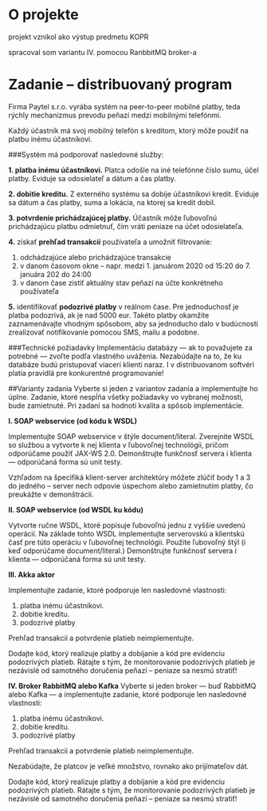 # **O projekte**

projekt vznikol ako výstup predmetu KOPR 

spracoval som variantu IV. pomocou RanbbitMQ broker-a

# **Zadanie – distribuovaný program**
Firma Paytel s.r.o. vyrába systém na peer-to-peer mobilné platby, teda rýchly mechanizmus prevodu peňazí medzi mobilnými telefónmi.

Každý účastník má svoj mobilný telefón s kreditom, ktorý môže použiť na platbu inému účastníkovi.

###Systém má podporovať nasledovné služby:

**1. platba inému účastníkovi.** Platca odošle na iné telefónne číslo sumu, účel platby. Eviduje sa odosielateľ a dátum a čas platby.

**2. dobitie kreditu.** Z externého systému sa dobije účastníkovi kredit. Eviduje sa dátum a čas platby, suma a lokácia, na ktorej sa kredit dobil.

**3. potvrdenie prichádzajúcej platby.** Účastník môže ľubovoľnú prichádzajúcu platbu odmietnuť, čím vráti peniaze na účet odosielateľa.

**4.** získať **prehľad transakcií** používateľa a umožniť filtrovanie:
1. odchádzajúce alebo prichádzajúce transakcie
2. v danom časovom okne – napr. medzi 1. januárom 2020 od 15:20 do 7. januára 202 do 24:00
3. v danom čase zistiť aktuálny stav peňazí na účte konkrétneho používateľa

**5.** identifikovať **podozrivé platby** v reálnom čase. Pre jednoduchosť je platba podozrivá, ak je nad 5000 eur. Takéto platby okamžite zaznamenávajte vhodným spôsobom, aby sa jednoducho dalo v budúcnosti zrealizovať notifikovanie pomocou SMS, mailu a podobne.

###Technické požiadavky
Implementáciu databázy — ak to považujete za potrebné — zvoľte podľa vlastného uváženia. Nezabúdajte na to, že ku databáze budú pristupovať viacerí klienti naraz.  I v distribuovanom softvéri platia pravidlá pre konkurentné programovanie!

##Varianty zadania
Vyberte si jeden z variantov zadania a implementujte ho úplne. Zadanie, ktoré nespĺňa všetky požiadavky vo vybranej možnosti, bude zamietnuté. Pri zadaní sa hodnotí kvalita a spôsob implementácie.

**I. SOAP webservice (od kódu k WSDL)**

Implementujte SOAP webservice v štýle document/literal. Zverejnite WSDL so službou a vytvorte k nej klienta v ľubovoľnej technológii, pričom odporúčame použiť JAX-WS 2.0. Demonštrujte funkčnosť servera i klienta — odporúčaná forma sú unit testy.

Vzhľadom na špecifiká klient-server architektúry môžete zlúčiť body 1 a 3 do jedného – server nech odpovie úspechom alebo zamietnutím platby, čo preukážte v demonštrácii.

**II. SOAP webservice (od WSDL ku kódu)**

Vytvorte ručne WSDL, ktoré popisuje ľubovoľnú jednu z vyššie uvedenú operácií. Na základe tohto WSDL implementujte serverovskú a klientskú časť pre túto operáciu v ľubovoľnej technológii. Použite ľubovoľný štýl (i keď odporúčame document/literal.) Demonštrujte funkčnosť servera i klienta — odporúčaná forma sú unit testy.

**III. Akka aktor**

Implementujte zadanie, ktoré podporuje len nasledovné vlastnosti:

1. platba inému účastníkovi. 
2. dobitie kreditu.
3. podozrivé platby

Prehľad transakcií a potvrdenie platieb neimplementujte.

Dodajte kód, ktorý realizuje platby a dobíjanie a kód pre evidenciu podozrivých platieb. Rátajte s tým, že monitorovanie podozrivých platieb je nezávislé od samotného doručenia peňazí – peniaze sa nesmú stratiť!

**IV. Broker RabbitMQ alebo Kafka**
Vyberte si jeden broker — buď RabbitMQ alebo Kafka — a implementujte zadanie, ktoré podporuje len nasledovné vlastnosti:

1. platba inému účastníkovi. 
2. dobitie kreditu.
3. podozrivé platby

Prehľad transakcií a potvrdenie platieb neimplementujte.

Nezabúdajte, že platcov je veľké množstvo, rovnako ako prijímateľov dát.

Dodajte kód, ktorý realizuje platby a dobíjanie a kód pre evidenciu podozrivých platieb. Rátajte s tým, že monitorovanie podozrivých platieb je nezávislé od samotného doručenia peňazí – peniaze sa nesmú stratiť!